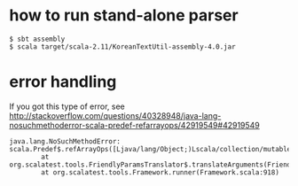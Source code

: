 # how to run stand-alone parser
```shell
$ sbt assembly
$ scala target/scala-2.11/KoreanTextUtil-assembly-4.0.jar
```

# error handling
If you got this type of error, see http://stackoverflow.com/questions/40328948/java-lang-nosuchmethoderror-scala-predef-refarrayops/42919549#42919549
```shell
java.lang.NoSuchMethodError: scala.Predef$.refArrayOps([Ljava/lang/Object;)Lscala/collection/mutable/ArrayOps;
        at org.scalatest.tools.FriendlyParamsTranslator$.translateArguments(FriendlyParamsTranslator.scala:174)
        at org.scalatest.tools.Framework.runner(Framework.scala:918)
```
